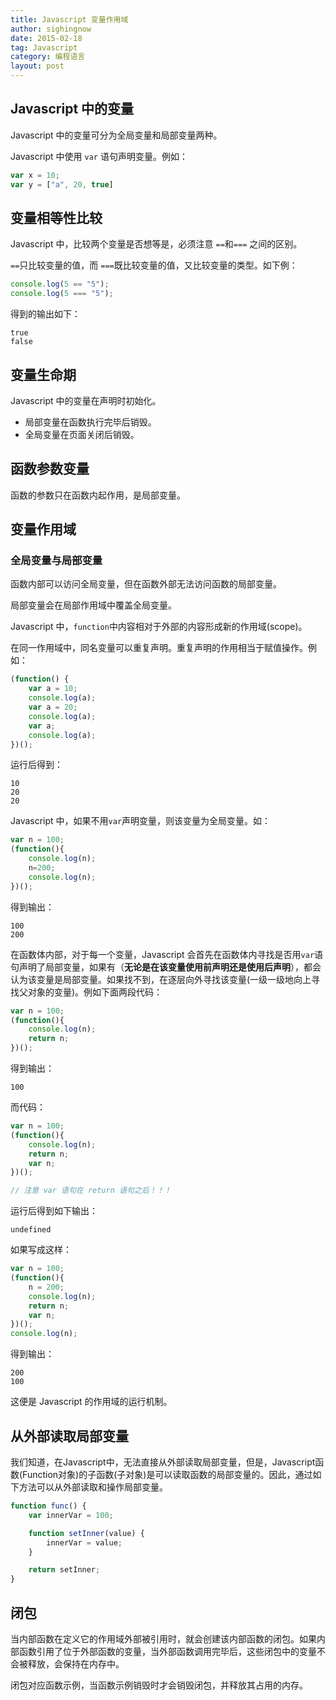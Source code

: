 ```yaml
---
title: Javascript 变量作用域
author: sighingnow
date: 2015-02-18
tag: Javascript
category: 编程语言
layout: post
---
```


Javascript 中的变量
--------------------

Javascript 中的变量可分为全局变量和局部变量两种。

Javascript 中使用 `var` 语句声明变量。例如：

~~~javascript
var x = 10;
var y = ["a", 20, true]
~~~

变量相等性比较
---------------

Javascript 中，比较两个变量是否想等是，必须注意 `==`和`===` 之间的区别。

`==`只比较变量的值，而 `===`既比较变量的值，又比较变量的类型。如下例：

<!--more-->

~~~javascript
console.log(5 == "5");
console.log(5 === "5");
~~~

得到的输出如下：

    true
    false

变量生命期
------------

Javascript 中的变量在声明时初始化。

+ 局部变量在函数执行完毕后销毁。
+ 全局变量在页面关闭后销毁。

函数参数变量
-------------

函数的参数只在函数内起作用，是局部变量。

变量作用域
------------

### 全局变量与局部变量

函数内部可以访问全局变量，但在函数外部无法访问函数的局部变量。

局部变量会在局部作用域中覆盖全局变量。

Javascript 中，`function`中内容相对于外部的内容形成新的作用域(scope)。

在同一作用域中，同名变量可以重复声明。重复声明的作用相当于赋值操作。例如：

~~~javascript
(function() {
    var a = 10;
    console.log(a);
    var a = 20;
    console.log(a);
    var a;
    console.log(a);
})();
~~~

运行后得到：

    10
    20
    20

Javascript 中，如果不用`var`声明变量，则该变量为全局变量。如：

~~~javascript
var n = 100;
(function(){
    console.log(n);
    n=200;
    console.log(n);
})();
~~~

得到输出：

    100
    200

在函数体内部，对于每一个变量，Javascript 会首先在函数体内寻找是否用`var`语句声明了局部变量，如果有（**无论是在该变量使用前声明还是使用后声明**），都会认为该变量是局部变量。如果找不到，在逐层向外寻找该变量(一级一级地向上寻找父对象的变量)。例如下面两段代码：

~~~javascript
var n = 100;
(function(){
    console.log(n); 
    return n;
})();
~~~

得到输出：

    100

而代码：

~~~javascript
var n = 100;
(function(){
    console.log(n); 
    return n; 
    var n;
})();

// 注意 var 语句在 return 语句之后！！！
~~~

运行后得到如下输出：

    undefined

如果写成这样：

~~~javascript
var n = 100;
(function(){
    n = 200; 
    console.log(n); 
    return n; 
    var n;
})();
console.log(n);
~~~

得到输出：

    200
    100

这便是 Javascript 的作用域的运行机制。

从外部读取局部变量
--------------------

我们知道，在Javascript中，无法直接从外部读取局部变量，但是，Javascript函数(Function对象)的子函数(子对象)是可以读取函数的局部变量的。因此，通过如下方法可以从外部读取和操作局部变量。

~~~javascript
function func() {
    var innerVar = 100;

    function setInner(value) {
        innerVar = value;
    }

    return setInner;
}
~~~



闭包
------

当内部函数在定义它的作用域外部被引用时，就会创建该内部函数的闭包。如果内部函数引用了位于外部函数的变量，当外部函数调用完毕后，这些闭包中的变量不会被释放，会保持在内存中。

闭包对应函数示例，当函数示例销毁时才会销毁闭包，并释放其占用的内存。




